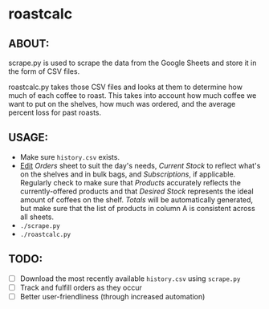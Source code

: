 # roastcalc

## ABOUT:
scrape.py is used to scrape the data from the Google Sheets and store it in the form of CSV files.

roastcalc.py takes those CSV files and looks at them to determine how much of each coffee to roast. This takes into account how much coffee we want to put on the shelves, how much was ordered, and the average percent loss for past roasts.

## USAGE:
* Make sure `history.csv` exists.
* [Edit](https://docs.google.com/spreadsheets/d/12McXQu2Ap7cRrX8U4Vegjk3zA3pPUd5HTLOp3swbswU/edit?usp=sharing) _Orders_ sheet to suit the day's needs, _Current Stock_ to reflect what's on the shelves and in bulk bags, and _Subscriptions_, if applicable. Regularly check to make sure that _Products_ accurately reflects the currently-offered products and that _Desired Stock_ represents the ideal amount of coffees on the shelf. _Totals_ will be automatically generated, but make sure that the list of products in column A is consistent across all sheets.
* `./scrape.py`
* `./roastcalc.py`

## TODO:
- [ ] Download the most recently available `history.csv` using `scrape.py`
- [ ] Track and fulfill orders as they occur
- [ ] Better user-friendliness (through increased automation)
